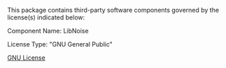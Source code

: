 This package contains third-party software components governed by the license(s) indicated below:

Component Name: LibNoise

License Type: "GNU General Public"

[GNU License](https://github.com/ricardojmendez/LibNoise.Unity/blob/master/COPYING.txt)
